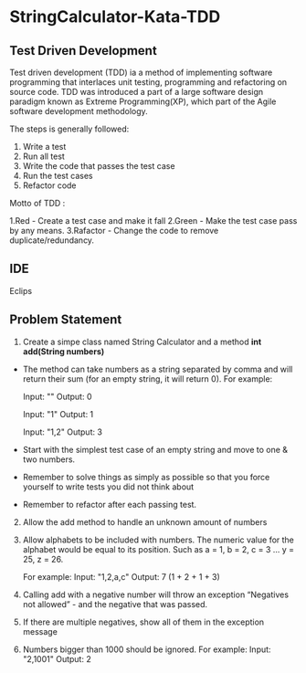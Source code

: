 # StringCalculator-Kata-TDD

## Test Driven Development

Test driven development (TDD) ia a method of implementing software programming that interlaces unit testing, programming and refactoring on source code.
TDD was introduced a part of a large software design paradigm known as Extreme Programming(XP), which part of the Agile software development methodology.

The steps is generally followed:
 
 1. Write a test
 2. Run all test
 3. Write the code that passes the test case
 4. Run the test cases
 5. Refactor code
 
 Motto of TDD :
 
 1.Red - Create a test case and make it fall
 2.Green - Make the test case pass by any means.
 3.Rafactor - Change the code to remove duplicate/redundancy.
 
## IDE
Eclips

## Problem Statement

1. Create a simpe class named String Calculator and a method **int add(String numbers)**

  - The method can take numbers as a string separated by comma and will return their sum (for an 
      empty string, it will return 0). For example:

      Input: ""
      Output: 0

      Input: "1"
      Output: 1

      Input: "1,2"
      Output: 3

 - Start with the simplest test case of an empty string and move to one & two numbers.
 - Remember to solve things as simply as possible so that you force yourself to write tests you did 
      not think about
 - Remember to refactor after each passing test.
  
2. Allow the add method to handle an unknown amount of numbers

3. Allow alphabets to be included with numbers.
    The numeric value for the alphabet would be equal to its position.
    Such as a = 1, b = 2, c = 3 … y = 25, z = 26.
    
    For example:
  Input: "1,2,a,c"
  Output: 7 (1 + 2 + 1 + 3)
  
4. Calling add with a negative number will throw an exception “Negatives not allowed” - and the negative 
that was passed.

5. If there are multiple negatives, show all of them in the exception message

6. Numbers bigger than 1000 should be ignored.
  For example:
  Input: "2,1001"
  Output: 2
  
 
